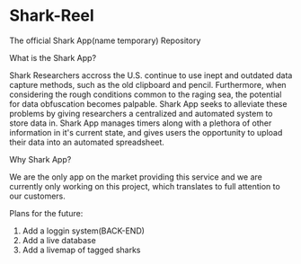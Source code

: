 # Shark-Reel
The official Shark App(name temporary) Repository

What is the Shark App?

Shark Researchers accross the U.S. continue to use inept and outdated data capture methods, such as the old clipboard and pencil. Furthermore, when considering the rough conditions common to the raging sea, the potential for data obfuscation becomes palpable. Shark App seeks to alleviate these problems by giving researchers a centralized and automated system to store data in. Shark App manages timers along with a plethora of other information in it's current state, and gives users the opportunity to upload their data into an automated spreadsheet.

Why Shark App?

We are the only app on the market providing this service and we are currently only working on this project, which translates to full attention to our customers.

Plans for the future:

1. Add a loggin system(BACK-END)
2. Add a live database
3. Add a livemap of tagged sharks
